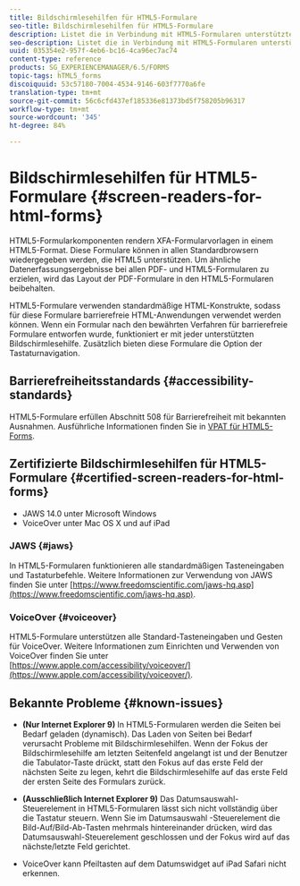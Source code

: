 ```yaml
---
title: Bildschirmlesehilfen für HTML5-Formulare
seo-title: Bildschirmlesehilfen für HTML5-Formulare
description: Listet die in Verbindung mit HTML5-Formularen unterstützten Bildschirmlesehilfen auf.
seo-description: Listet die in Verbindung mit HTML5-Formularen unterstützten Bildschirmlesehilfen auf.
uuid: 035354e2-957f-4eb6-bc16-4ca96ec7ac74
content-type: reference
products: SG_EXPERIENCEMANAGER/6.5/FORMS
topic-tags: hTML5_forms
discoiquuid: 53c57180-7004-4534-9146-603f7770a6fe
translation-type: tm+mt
source-git-commit: 56c6cfd437ef185336e81373bd5f758205b96317
workflow-type: tm+mt
source-wordcount: '345'
ht-degree: 84%

---
```



# Bildschirmlesehilfen für HTML5-Formulare {#screen-readers-for-html-forms}

HTML5-Formularkomponenten rendern XFA-Formularvorlagen in einem HTML5-Format. Diese Formulare können in allen Standardbrowsern wiedergegeben werden, die HTML5 unterstützen. Um ähnliche Datenerfassungsergebnisse bei allen PDF- und HTML5-Formularen zu erzielen, wird das Layout der PDF-Formulare in den HTML5-Formularen beibehalten.

HTML5-Formulare verwenden standardmäßige HTML-Konstrukte, sodass für diese Formulare barrierefreie HTML-Anwendungen verwendet werden können. Wenn ein Formular nach den bewährten Verfahren für barrierefreie Formulare entworfen wurde, funktioniert er mit jeder unterstützten Bildschirmlesehilfe. Zusätzlich bieten diese Formulare die Option der Tastaturnavigation.

## Barrierefreiheitsstandards {#accessibility-standards}

HTML5-Formulare erfüllen Abschnitt 508 für Barrierefreiheit mit bekannten Ausnahmen. Ausführliche Informationen finden Sie in [VPAT für HTML5-Forms](https://www.adobe.com/mena_en/accessibility/compliance/livecycle-mobile-forms-es4-section-508-vpat.html).

## Zertifizierte Bildschirmlesehilfen für HTML5-Formulare  {#certified-screen-readers-for-html-forms}

* JAWS 14.0 unter Microsoft Windows
* VoiceOver unter Mac OS X und auf iPad

### JAWS  {#jaws}

In HTML5-Formularen funktionieren alle standardmäßigen Tasteneingaben und Tastaturbefehle. Weitere Informationen zur Verwendung von JAWS finden Sie unter [https://www.freedomscientific.com/jaws-hq.asp](https://www.freedomscientific.com/jaws-hq.asp).

### VoiceOver {#voiceover}

HTML5-Formulare unterstützen alle Standard-Tasteneingaben und Gesten für VoiceOver. Weitere Informationen zum Einrichten und Verwenden von VoiceOver finden Sie unter [https://www.apple.com/accessibility/voiceover/](https://www.apple.com/accessibility/voiceover/).

## Bekannte Probleme {#known-issues}

* **(Nur Internet Explorer 9)** In HTML5-Formularen werden die Seiten bei Bedarf geladen (dynamisch). Das Laden von Seiten bei Bedarf verursacht Probleme mit Bildschirmlesehilfen. Wenn der Fokus der Bildschirmlesehilfe am letzten Seitenfeld angelangt ist und der Benutzer die Tabulator-Taste drückt, statt den Fokus auf das erste Feld der nächsten Seite zu legen, kehrt die Bildschirmlesehilfe auf das erste Feld der ersten Seite des Formulars zurück.
* **(Ausschließlich Internet Explorer 9)** Das Datumsauswahl-Steuerelement in HTML5-Formularen lässt sich nicht vollständig über die Tastatur steuern. Wenn Sie im Datumsauswahl -Steuerelement die Bild-Auf/Bild-Ab-Tasten mehrmals hintereinander drücken, wird das Datumsauswahl-Steuerelement geschlossen und der Fokus wird auf das nächste/letzte Feld gerichtet.

* VoiceOver kann Pfeiltasten auf dem Datumswidget auf iPad Safari nicht erkennen.
